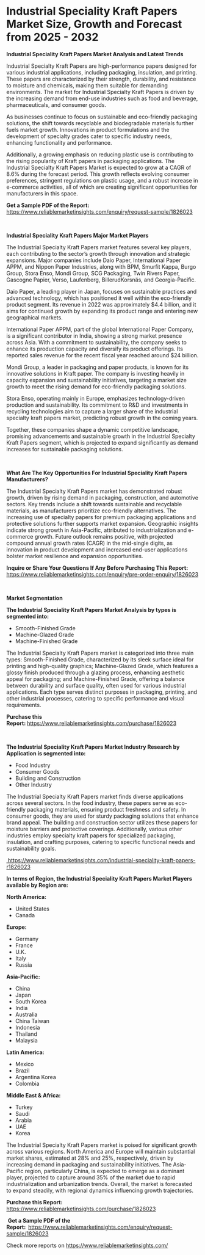 <p><h1>Industrial Speciality Kraft Papers Market Size, Growth and Forecast from 2025 - 2032</h1></p><p><strong>Industrial Speciality Kraft Papers Market Analysis and Latest Trends</strong></p>
<p><p>Industrial Specialty Kraft Papers are high-performance papers designed for various industrial applications, including packaging, insulation, and printing. These papers are characterized by their strength, durability, and resistance to moisture and chemicals, making them suitable for demanding environments. The market for Industrial Specialty Kraft Papers is driven by the increasing demand from end-use industries such as food and beverage, pharmaceuticals, and consumer goods. </p><p>As businesses continue to focus on sustainable and eco-friendly packaging solutions, the shift towards recyclable and biodegradable materials further fuels market growth. Innovations in product formulations and the development of specialty grades cater to specific industry needs, enhancing functionality and performance. </p><p>Additionally, a growing emphasis on reducing plastic use is contributing to the rising popularity of Kraft papers in packaging applications. The Industrial Specialty Kraft Papers Market is expected to grow at a CAGR of 8.6% during the forecast period. This growth reflects evolving consumer preferences, stringent regulations on plastic usage, and a robust increase in e-commerce activities, all of which are creating significant opportunities for manufacturers in this space.</p></p>
<p><strong>Get a Sample PDF of the Report:&nbsp;</strong> <a href="https://www.reliablemarketinsights.com/enquiry/request-sample/1826023?utm_campaign=3274&utm_medium=2&utm_source=Github&utm_content=ia&utm_term=03042025&utm_id=industrial-speciality-kraft-papers">https://www.reliablemarketinsights.com/enquiry/request-sample/1826023</a></p>
<p>&nbsp;</p>
<p><strong>Industrial Speciality Kraft Papers Major Market Players</strong></p>
<p><p>The Industrial Specialty Kraft Papers market features several key players, each contributing to the sector’s growth through innovation and strategic expansions. Major companies include Daio Paper, International Paper APPM, and Nippon Paper Industries, along with BPM, Smurfit Kappa, Burgo Group, Stora Enso, Mondi Group, SCG Packaging, Twin Rivers Paper, Gascogne Papier, Verso, Laufenberg, BillerudKorsnäs, and Georgia-Pacific.</p><p>Daio Paper, a leading player in Japan, focuses on sustainable practices and advanced technology, which has positioned it well within the eco-friendly product segment. Its revenue in 2022 was approximately $4.4 billion, and it aims for continued growth by expanding its product range and entering new geographical markets.</p><p>International Paper APPM, part of the global International Paper Company, is a significant contributor in India, showing a strong market presence across Asia. With a commitment to sustainability, the company seeks to enhance its production capacity and diversify its product offerings. Its reported sales revenue for the recent fiscal year reached around $24 billion.</p><p>Mondi Group, a leader in packaging and paper products, is known for its innovative solutions in Kraft paper. The company is investing heavily in capacity expansion and sustainability initiatives, targeting a market size growth to meet the rising demand for eco-friendly packaging solutions.</p><p>Stora Enso, operating mainly in Europe, emphasizes technology-driven production and sustainability. Its commitment to R&D and investments in recycling technologies aim to capture a larger share of the industrial specialty kraft papers market, predicting robust growth in the coming years.</p><p>Together, these companies shape a dynamic competitive landscape, promising advancements and sustainable growth in the Industrial Specialty Kraft Papers segment, which is projected to expand significantly as demand increases for sustainable packaging solutions.</p></p>
<p>&nbsp;</p>
<p><strong>What Are The Key Opportunities For Industrial Speciality Kraft Papers Manufacturers?</strong></p>
<p><p>The Industrial Specialty Kraft Papers market has demonstrated robust growth, driven by rising demand in packaging, construction, and automotive sectors. Key trends include a shift towards sustainable and recyclable materials, as manufacturers prioritize eco-friendly alternatives. The increasing use of specialty papers for premium packaging applications and protective solutions further supports market expansion. Geographic insights indicate strong growth in Asia-Pacific, attributed to industrialization and e-commerce growth. Future outlook remains positive, with projected compound annual growth rates (CAGR) in the mid-single digits, as innovation in product development and increased end-user applications bolster market resilience and expansion opportunities.</p></p>
<p><strong>Inquire or Share Your Questions If Any Before Purchasing This Report:</strong> <a href="https://www.reliablemarketinsights.com/enquiry/pre-order-enquiry/1826023?utm_campaign=3274&utm_medium=2&utm_source=Github&utm_content=ia&utm_term=03042025&utm_id=industrial-speciality-kraft-papers">https://www.reliablemarketinsights.com/enquiry/pre-order-enquiry/1826023</a></p>
<p>&nbsp;</p>
<p><strong>Market Segmentation</strong></p>
<p><strong>The Industrial Speciality Kraft Papers Market Analysis by types is segmented into:</strong></p>
<p><ul><li>Smooth-Finished Grade</li><li>Machine-Glazed Grade</li><li>Machine-Finished Grade</li></ul></p>
<p><p>The Industrial Specialty Kraft Papers market is categorized into three main types: Smooth-Finished Grade, characterized by its sleek surface ideal for printing and high-quality graphics; Machine-Glazed Grade, which features a glossy finish produced through a glazing process, enhancing aesthetic appeal for packaging; and Machine-Finished Grade, offering a balance between durability and surface quality, often used for various industrial applications. Each type serves distinct purposes in packaging, printing, and other industrial processes, catering to specific performance and visual requirements.</p></p>
<p><strong>Purchase this Report:&nbsp;</strong><a href="https://www.reliablemarketinsights.com/purchase/1826023?utm_campaign=3274&utm_medium=2&utm_source=Github&utm_content=ia&utm_term=03042025&utm_id=industrial-speciality-kraft-papers">https://www.reliablemarketinsights.com/purchase/1826023</a></p>
<p>&nbsp;</p>
<p><strong>The Industrial Speciality Kraft Papers Market Industry Research by Application is segmented into:</strong></p>
<p><ul><li>Food Industry</li><li>Consumer Goods</li><li>Building and Construction</li><li>Other Industry</li></ul></p>
<p><p>The Industrial Specialty Kraft Papers market finds diverse applications across several sectors. In the food industry, these papers serve as eco-friendly packaging materials, ensuring product freshness and safety. In consumer goods, they are used for sturdy packaging solutions that enhance brand appeal. The building and construction sector utilizes these papers for moisture barriers and protective coverings. Additionally, various other industries employ specialty kraft papers for specialized packaging, insulation, and crafting purposes, catering to specific functional needs and sustainability goals.</p></p>
<p><a href="https://www.reliablemarketinsights.com/industrial-speciality-kraft-papers-r1826023?utm_campaign=3274&utm_medium=2&utm_source=Github&utm_content=ia&utm_term=03042025&utm_id=industrial-speciality-kraft-papers">&nbsp;https://www.reliablemarketinsights.com/industrial-speciality-kraft-papers-r1826023</a></p>
<p><strong>In terms of Region, the Industrial Speciality Kraft Papers Market Players available by Region are:</strong></p>
<p>
    <p> <strong> North America: </strong>
        <ul>
            <li>United States</li>
            <li>Canada</li>
        </ul>
        </p> 
    <p> <strong> Europe: </strong>
        <ul>
            <li>Germany</li>
            <li>France</li>
            <li>U.K.</li>
            <li>Italy</li>
            <li>Russia</li>
        </ul>
        </p> 
    <p> <strong> Asia-Pacific: </strong>
        <ul>
            <li>China</li>
            <li>Japan</li>
            <li>South Korea</li>
            <li>India</li>
            <li>Australia</li>
            <li>China Taiwan</li>
            <li>Indonesia</li>
            <li>Thailand</li>
            <li>Malaysia</li>
        </ul>
        </p> 
    <p> <strong> Latin America: </strong>
        <ul>
            <li>Mexico</li>
            <li>Brazil</li>
            <li>Argentina Korea</li>
            <li>Colombia</li>
        </ul>
        </p> 
    <p> <strong> Middle East & Africa: </strong>
        <ul>
            <li>Turkey</li>
            <li>Saudi</li>
            <li>Arabia</li>
            <li>UAE</li>
            <li>Korea</li>
        </ul>
    </p>
    </p>
<p><p>The Industrial Specialty Kraft Papers market is poised for significant growth across various regions. North America and Europe will maintain substantial market shares, estimated at 28% and 25%, respectively, driven by increasing demand in packaging and sustainability initiatives. The Asia-Pacific region, particularly China, is expected to emerge as a dominant player, projected to capture around 35% of the market due to rapid industrialization and urbanization trends. Overall, the market is forecasted to expand steadily, with regional dynamics influencing growth trajectories.</p></p>
<p><strong>Purchase this Report: </strong><a href="https://www.reliablemarketinsights.com/purchase/1826023?utm_campaign=3274&utm_medium=2&utm_source=Github&utm_content=ia&utm_term=03042025&utm_id=industrial-speciality-kraft-papers">https://www.reliablemarketinsights.com/purchase/1826023</a></p>
<p>&nbsp;<strong>Get a Sample PDF of the Report:&nbsp;&nbsp;</strong><a href="https://www.reliablemarketinsights.com/enquiry/request-sample/1826023?utm_campaign=3274&utm_medium=2&utm_source=Github&utm_content=ia&utm_term=03042025&utm_id=industrial-speciality-kraft-papers">https://www.reliablemarketinsights.com/enquiry/request-sample/1826023</a></p>
<p><strong></strong></p>
<p>Check more reports on <a href="https://www.reliablemarketinsights.com/?utm_campaign=3274&utm_medium=2&utm_source=Github&utm_content=ia&utm_term=03042025&utm_id=industrial-speciality-kraft-papers">https://www.reliablemarketinsights.com/</a></p>